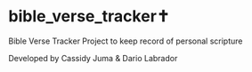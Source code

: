 # bible_verse_tracker✝️
Bible Verse Tracker Project to keep record of personal scripture

Developed by Cassidy Juma & Dario Labrador
